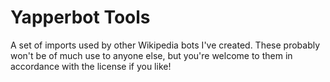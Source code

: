 # Yapperbot Tools
A set of imports used by other Wikipedia bots I've created. These probably won't be of much use to anyone else, but you're welcome to them in accordance with the license if you like!
